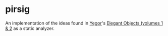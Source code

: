 # pirsig
An implementation of the ideas found in [Yegor](http://yegor256.com/)'s [Elegant Objects (volumes 1 & 2](http://www.yegor256.com/elegant-objects.html) as a static analyzer.
